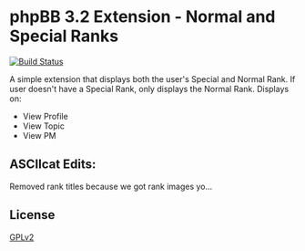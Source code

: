# phpBB 3.2 Extension - Normal and Special Ranks

[![Build Status](https://travis-ci.org/ASCIIcat/nasr.svg?branch=master)](https://travis-ci.org/ASCIIcat/nasr)

A simple extension that displays both the user's Special and Normal Rank.
If user doesn't have a Special Rank, only displays the Normal Rank.
Displays on:
- View Profile
- View Topic
- View PM

## ASCIIcat Edits:
Removed rank titles because we got rank images yo...

## License

[GPLv2](license.txt)
